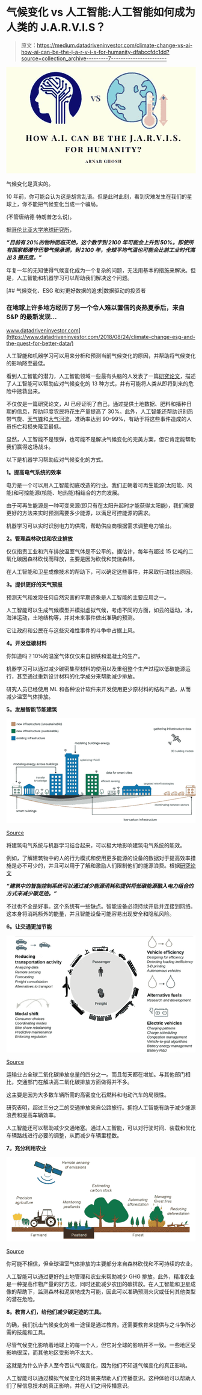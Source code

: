 # 气候变化 vs 人工智能:人工智能如何成为人类的 J.A.R.V.I.S？

> 原文：<https://medium.datadriveninvestor.com/climate-change-vs-ai-how-ai-can-be-the-j-a-r-v-i-s-for-humanity-dfabccfdc1dd?source=collection_archive---------7----------------------->

![](img/21345dfe2bd5e8b139a665d3e28075c1.png)

气候变化是真实的。

10 年前，你可能会认为这是胡言乱语。但是此时此刻，看到灾难发生在我们的星球上，你不能把气候变化当成一个骗局。

(不管唐纳德·特朗普怎么说)。

据[哥伦比亚大学地球研究所](https://blogs.ei.columbia.edu/2018/06/05/artificial-intelligence-climate-environment/)，

***“目前有 20%的物种面临灭绝，这个数字到 2100 年可能会上升到 50%。即使所有国家都遵守巴黎气候承诺，到 2100 年，全球平均气温也可能会比前工业时代高出 3 摄氏度。”***

年复一年的无知使得气候变化成为一个复杂的问题，无法用基本的措施来解决。但是，人工智能和机器学习可以帮助我们解决这个问题。

[](https://www.datadriveninvestor.com/2018/08/24/climate-change-esg-and-the-quest-for-better-data/) [## 气候变化、ESG 和对更好数据的追求|数据驱动的投资者

### 在地球上许多地方经历了另一个令人难以置信的炎热夏季后，来自 S&P 的最新发现…

www.datadriveninvestor.com](https://www.datadriveninvestor.com/2018/08/24/climate-change-esg-and-the-quest-for-better-data/) 

人工智能和机器学习可以用来分析和预测当前气候变化的原因，并帮助将气候变化的影响降至最低。

看到人工智能的潜力，人工智能领域一些最有头脑的人发表了一篇[研究论文](https://arxiv.org/pdf/1906.05433.pdf)，描述了人工智能可以帮助应对气候变化的 13 种方式，并有可能将人类从即将到来的危险中拯救出来。

不仅仅是一篇研究论文，AI 已经证明了自己，通过提供土地数据、肥料和播种日期的信息，帮助印度农民将花生产量提高了 30%。此外，人工智能还帮助识别热带气旋、[天气锋](https://en.wikipedia.org/wiki/Weather_front)和[大气河流](https://en.wikipedia.org/wiki/Atmospheric_river)，准确率达到 90–99%，有助于将这些事件造成的人员伤亡和损失降至最低。

显然，人工智能不是银弹，也可能不是解决气候变化的完美方案，但它肯定能帮助我们赢得这场战斗。

以下是机器学习帮助应对气候变化的方式。

**1。提高电气系统的效率**

电力是一个可以用人工智能彻底改造的行业。我们正朝着可再生能源(太阳能、风能)和可控能源(核能、地热能)相结合的方向发展。

由于可再生能源是一种可变来源(即只有在太阳升起时才能获得太阳能)，我们需要更好的方法来实时预测需要多少能源，以满足可控能源的需求。

机器学习可以实时识别电力的供需，帮助供应商根据需求调整电力输出。

**2。管理森林砍伐和农业排放**

仅仅指责工业和汽车排放温室气体是不公平的。据估计，每年有超过 15 亿吨的二氧化碳因森林砍伐而释放，主要是因为砍伐和焚烧森林。

在人工智能和卫星成像技术的帮助下，可以确定这些事件，并采取行动找出原因。

**3。提供更好的天气预报**

预测天气和发现任何自然灾害的早期迹象是人工智能的主要应用之一。

人工智能可以生成气候模型并模拟虚拟气候，考虑不同的方面，如云的运动，冰，海洋运动，土地结构等，并对未来事件做出准确的预测。

它让政府和公民在与这些灾难性事件的斗争中占据上风。

**4。开发低碳材料**

你知道吗？10%的温室气体仅仅来自钢铁和混凝土的生产。

机器学习可以通过减少碳密集型材料的使用以及重组整个生产过程以低碳能源运行，甚至通过重新设计材料的化学成分来帮助减少排放。

研究人员已经使用 ML 和各种设计软件来开发使用更少原材料的结构产品，从而减少温室气体排放。

**5。发展智能节能建筑**

![](img/1b6a43dd45947bde261fcf854b250bf0.png)

[Source](https://arxiv.org/pdf/1906.05433.pdf)

将建筑电气系统与机器学习结合起来，可以极大地影响建筑电气系统的能效。

例如，了解建筑物中的人的行为模式和使用更多能源的设备的数据对于提高效率措施是必不可少的，并且可以用于了解和激励人们限制他们的能源浪费。根据[研究论文](https://arxiv.org/pdf/1906.05433.pdf)

***“建筑中的智能控制系统可以通过减少能源消耗和提供将低碳能源融入电力组合的方式来减少碳足迹。”***

不过也不全是好事。这个系统有一些缺点。智能设备必须持续开启并连接到网络。这本身将消耗额外的能量，并且智能设备可能容易出现安全和隐私风险。

**6。让交通更加节能**

![](img/df23d167399b5f5e8cfa511d86efdd58.png)

[Source](https://arxiv.org/pdf/1906.05433.pdf)

运输业占全球二氧化碳排放总量的四分之一。而且每天都在增加。与其他部门相比，交通部门在解决高二氧化碳排放方面做得并不多。

这主要是因为大多数车辆所需的高密度化石燃料和电动汽车的局限性。

研究表明，超过三分之二的交通排放来自公路旅行。拥抱人工智能有助于减少能源浪费和提高车辆效率。

人工智能还可以帮助减少交通堵塞。通过人工智能，可以对行驶时间、装载和优化车辆路线进行必要的调整，从而减少车辆里程数。

**7。充分利用农业**

![](img/de96f17e9f96e6887f4715baae1b7191.png)

[Source](https://arxiv.org/pdf/1906.05433.pdf)

你可能不相信，但全球温室气体排放的主要部分来自森林砍伐和不可持续的农业。

人工智能可以通过更好的土地管理和农业来帮助减少 GHG 排放。此外，精准农业是一种提高作物产量的好方法，同时还能减少农田的碳排放。在人工智能和卫星成像的帮助下，监测森林和泥炭地成为可能，因此可以准确预测火灾或任何其他类型的潜在危险。

**8。教育人们，给他们减少碳足迹的工具。**

的确，我们抗击气候变化的唯一途径是通过教育。还需要教育来提供与之斗争所必需的技能和工具。

尽管气候变化影响着地球上的每一个人，但它对全球的影响并不一致。一些地区受影响很深，而其他地区受影响不太大。

这就是为什么许多人至今否认气候变化，因为他们不知道气候变化的真正影响。

人工智能可以通过模拟气候变化的场景来帮助人们传播意识。这种体验可以帮助人们了解信息技术的真正影响，并在人们之间传播意识。